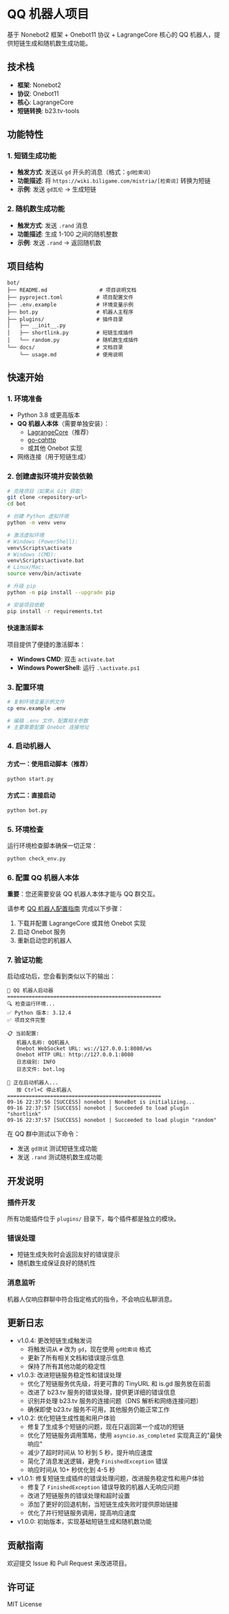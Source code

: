 # QQ 机器人项目

基于 Nonebot2 框架 + Onebot11 协议 + LagrangeCore 核心的 QQ 机器人，提供短链生成和随机数生成功能。

## 技术栈

- **框架**: Nonebot2
- **协议**: Onebot11
- **核心**: LagrangeCore
- **短链转换**: b23.tv-tools

## 功能特性

### 1. 短链生成功能
- **触发方式**: 发送以 `gd` 开头的消息（格式：`gd检索词`）
- **功能描述**: 将 `https://wiki.biligame.com/mistria/[检索词]` 转换为短链
- **示例**: 发送 `gd瓦伦` → 生成短链

### 2. 随机数生成功能
- **触发方式**: 发送 `.rand` 消息
- **功能描述**: 生成 1-100 之间的随机整数
- **示例**: 发送 `.rand` → 返回随机数

## 项目结构

```
bot/
├── README.md                 # 项目说明文档
├── pyproject.toml           # 项目配置文件
├── .env.example             # 环境变量示例
├── bot.py                   # 机器人主程序
├── plugins/                 # 插件目录
│   ├── __init__.py
│   ├── shortlink.py         # 短链生成插件
│   └── random.py            # 随机数生成插件
└── docs/                    # 文档目录
    └── usage.md             # 使用说明
```

## 快速开始

### 1. 环境准备

- Python 3.8 或更高版本
- **QQ 机器人本体**（需要单独安装）：
  - [LagrangeCore](https://github.com/ClosureMk/LagrangeCore/releases)（推荐）
  - [go-cqhttp](https://github.com/Mrs4s/go-cqhttp/releases)
  - 或其他 Onebot 实现
- 网络连接（用于短链生成）

### 2. 创建虚拟环境并安装依赖

```bash
# 克隆项目（如果从 Git 获取）
git clone <repository-url>
cd bot

# 创建 Python 虚拟环境
python -m venv venv

# 激活虚拟环境
# Windows (PowerShell):
venv\Scripts\activate
# Windows (CMD):
venv\Scripts\activate.bat
# Linux/Mac:
source venv/bin/activate

# 升级 pip
python -m pip install --upgrade pip

# 安装项目依赖
pip install -r requirements.txt
```

#### 快速激活脚本

项目提供了便捷的激活脚本：

- **Windows CMD**: 双击 `activate.bat`
- **Windows PowerShell**: 运行 `.\activate.ps1`

### 3. 配置环境

```bash
# 复制环境变量示例文件
cp env.example .env

# 编辑 .env 文件，配置相关参数
# 主要需要配置 Onebot 连接地址
```

### 4. 启动机器人

#### 方式一：使用启动脚本（推荐）
```bash
python start.py
```

#### 方式二：直接启动
```bash
python bot.py
```

### 5. 环境检查

运行环境检查脚本确保一切正常：

```bash
python check_env.py
```

### 6. 配置 QQ 机器人本体

**重要**：您还需要安装 QQ 机器人本体才能与 QQ 群交互。

请参考 [QQ 机器人配置指南](docs/qq-bot-setup.md) 完成以下步骤：
1. 下载并配置 LagrangeCore 或其他 Onebot 实现
2. 启动 Onebot 服务
3. 重新启动您的机器人

### 7. 验证功能

启动成功后，您会看到类似以下的输出：
```
🤖 QQ 机器人启动器
==================================================
🔍 检查运行环境...
✅ Python 版本: 3.12.4
✅ 项目文件完整

📋 当前配置:
   机器人名称: QQ机器人
   Onebot WebSocket URL: ws://127.0.0.1:8080/ws
   Onebot HTTP URL: http://127.0.0.1:8080
   日志级别: INFO
   日志文件: bot.log

🚀 正在启动机器人...
   按 Ctrl+C 停止机器人
==================================================
09-16 22:37:56 [SUCCESS] nonebot | NoneBot is initializing...
09-16 22:37:57 [SUCCESS] nonebot | Succeeded to load plugin "shortlink"
09-16 22:37:57 [SUCCESS] nonebot | Succeeded to load plugin "random"
```

在 QQ 群中测试以下命令：
- 发送 `gd测试` 测试短链生成功能
- 发送 `.rand` 测试随机数生成功能

## 开发说明

### 插件开发

所有功能插件位于 `plugins/` 目录下，每个插件都是独立的模块。

### 错误处理

- 短链生成失败时会返回友好的错误提示
- 随机数生成保证良好的随机性

### 消息监听

机器人仅响应群聊中符合指定格式的指令，不会响应私聊消息。

## 更新日志

- v1.0.4: 更改短链生成触发词
  - 将触发词从 `#` 改为 `gd`，现在使用 `gd检索词` 格式
  - 更新了所有相关文档和错误提示信息
  - 保持了所有其他功能的稳定性
- v1.0.3: 改进短链服务稳定性和错误处理
  - 优化了短链服务优先级，将更可靠的 TinyURL 和 is.gd 服务放在前面
  - 改进了 b23.tv 服务的错误处理，提供更详细的错误信息
  - 识别并处理 b23.tv 服务的连接问题（DNS 解析和网络连接问题）
  - 确保即使 b23.tv 服务不可用，其他服务仍能正常工作
- v1.0.2: 优化短链生成性能和用户体验
  - 修复了生成多个短链的问题，现在只返回第一个成功的短链
  - 优化了短链服务调用策略，使用 `asyncio.as_completed` 实现真正的"最快响应"
  - 减少了超时时间从 10 秒到 5 秒，提升响应速度
  - 简化了消息发送逻辑，避免 `FinishedException` 错误
  - 响应时间从 10+ 秒优化到 4-5 秒
- v1.0.1: 修复短链生成插件的错误处理问题，改进服务稳定性和用户体验
  - 修复了 `FinishedException` 错误导致的机器人无响应问题
  - 改进了短链服务的错误处理和超时设置
  - 添加了更好的回退机制，当短链生成失败时提供原始链接
  - 优化了并行短链服务调用，提高响应速度
- v1.0.0: 初始版本，实现基础短链生成和随机数功能

## 贡献指南

欢迎提交 Issue 和 Pull Request 来改进项目。

## 许可证

MIT License
